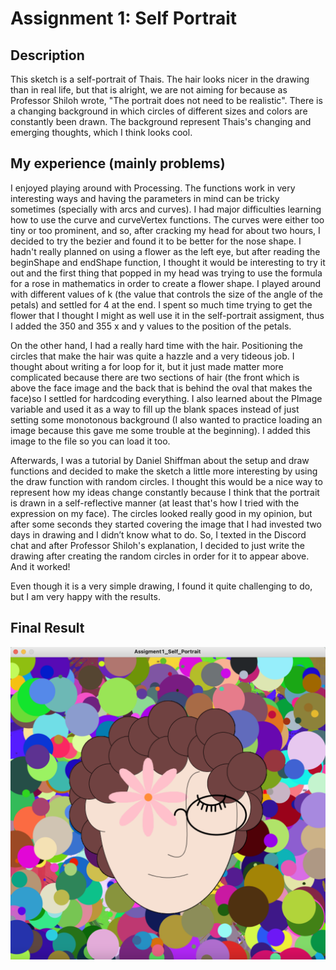# Assignment 1: Self Portrait 

## Description

This sketch is a self-portrait of Thais. The hair looks nicer in the drawing than in real life, but that is alright, we are not aiming for because as Professor Shiloh wrote, "The portrait does not need to be realistic". There is a changing background in which circles of different sizes and colors are constantly been drawn. The background represent Thais's changing and emerging thoughts, which I think looks cool.

## My experience (mainly problems)
I enjoyed playing around with Processing. The functions work in very interesting ways and having the parameters in mind can be tricky sometimes (specially with arcs and curves). I had major difficulties learning how to use the curve and curveVertex functions. The curves were either too tiny or too prominent, and so, after cracking my head for about two hours, I decided to try the bezier and found it to be better for the nose shape. I hadn't really planned on using a flower as the left eye, but after reading the beginShape and endShape function, I thought it would be interesting to try it out and the first thing that popped in my head was trying to use the formula for a rose in mathematics in order to create a flower shape. I played around with different values of k (the value that controls the size of the angle of the petals) and settled for 4 at the end. I spent so much time trying to get the flower that I thought I might as well use it in the self-portrait assigment, thus I added the 350 and 355 x and y values to the position of the petals. 

On the other hand, I had a really hard time with the hair. Positioning the circles that make the hair was quite a hazzle and a very tideous job. I thought about writing a for loop for it, but it just made matter more complicated because there are two sections of hair (the front which is above the face image and the back that is behind the oval that makes the face)so I settled for hardcoding everything. I also learned about the PImage variable and used it as a way to fill up the blank spaces instead of just setting some monotonous background (I also wanted to practice loading an image because this gave me some trouble at the beginning). I added this image to the file so you can load it too.

Afterwards, I was a tutorial by Daniel Shiffman about the setup and draw functions and decided to make the sketch a little more interesting by using the draw function with random circles. I thought this would be a nice way to represent how my ideas change constantly because I think that the portrait is drawn in a self-reflective manner (at least that's how I tried with the expression on my face). The circles looked really good in my opinion, but after some seconds they started covering the image that I had invested two days in drawing and I didn’t know what to do. So, I texted in the Discord chat and after Professor Shiloh's explanation, I decided to just write the drawing after creating the random circles in order for it to appear above. And it worked! 

Even though it is a very simple drawing, I found it quite challenging to do, but I am very happy with the results. 

## Final Result
![alt text](ScreenShot-SelfPortait.png)
